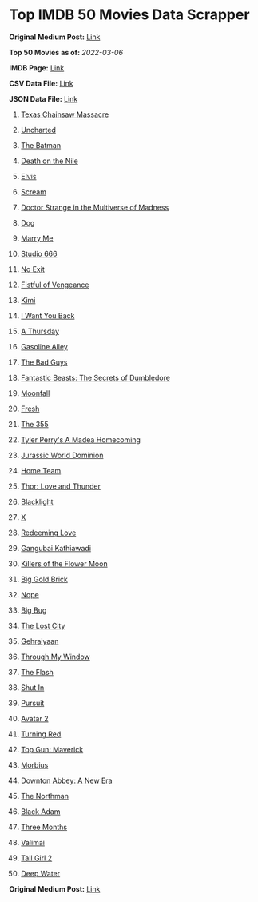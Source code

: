 # Top IMDB 50 Movies Data Scrapper

**Original Medium Post:** [Link](https://medium.com/@nishantsahoo/which-movie-should-i-watch-5c83a3c0f5b1) 

**Top 50 Movies as of:** _2022-03-06_

**IMDB Page:** [Link](http://www.imdb.com/search/title?release_date=2022,2022&title_type=feature)

**CSV Data File:** [Link](/Data/data.csv)

**JSON Data File:** [Link](/Data/data.json)

1. [Texas Chainsaw Massacre](https://www.imdb.com/title/tt11755740/?ref_=adv_li_tt)

2. [Uncharted](https://www.imdb.com/title/tt1464335/?ref_=adv_li_tt)

3. [The Batman](https://www.imdb.com/title/tt1877830/?ref_=adv_li_tt)

4. [Death on the Nile](https://www.imdb.com/title/tt7657566/?ref_=adv_li_tt)

5. [Elvis](https://www.imdb.com/title/tt3704428/?ref_=adv_li_tt)

6. [Scream](https://www.imdb.com/title/tt11245972/?ref_=adv_li_tt)

7. [Doctor Strange in the Multiverse of Madness](https://www.imdb.com/title/tt9419884/?ref_=adv_li_tt)

8. [Dog](https://www.imdb.com/title/tt11252248/?ref_=adv_li_tt)

9. [Marry Me](https://www.imdb.com/title/tt10223460/?ref_=adv_li_tt)

10. [Studio 666](https://www.imdb.com/title/tt15374070/?ref_=adv_li_tt)

11. [No Exit](https://www.imdb.com/title/tt7550014/?ref_=adv_li_tt)

12. [Fistful of Vengeance](https://www.imdb.com/title/tt14158554/?ref_=adv_li_tt)

13. [Kimi](https://www.imdb.com/title/tt14128670/?ref_=adv_li_tt)

14. [I Want You Back](https://www.imdb.com/title/tt6462958/?ref_=adv_li_tt)

15. [A Thursday](https://www.imdb.com/title/tt13028258/?ref_=adv_li_tt)

16. [Gasoline Alley](https://www.imdb.com/title/tt14174168/?ref_=adv_li_tt)

17. [The Bad Guys](https://www.imdb.com/title/tt8115900/?ref_=adv_li_tt)

18. [Fantastic Beasts: The Secrets of Dumbledore](https://www.imdb.com/title/tt4123432/?ref_=adv_li_tt)

19. [Moonfall](https://www.imdb.com/title/tt5834426/?ref_=adv_li_tt)

20. [Fresh](https://www.imdb.com/title/tt13403046/?ref_=adv_li_tt)

21. [The 355](https://www.imdb.com/title/tt8356942/?ref_=adv_li_tt)

22. [Tyler Perry's A Madea Homecoming](https://www.imdb.com/title/tt14813966/?ref_=adv_li_tt)

23. [Jurassic World Dominion](https://www.imdb.com/title/tt8041270/?ref_=adv_li_tt)

24. [Home Team](https://www.imdb.com/title/tt14592064/?ref_=adv_li_tt)

25. [Thor: Love and Thunder](https://www.imdb.com/title/tt10648342/?ref_=adv_li_tt)

26. [Blacklight](https://www.imdb.com/title/tt14060094/?ref_=adv_li_tt)

27. [X](https://www.imdb.com/title/tt13560574/?ref_=adv_li_tt)

28. [Redeeming Love](https://www.imdb.com/title/tt11365186/?ref_=adv_li_tt)

29. [Gangubai Kathiawadi](https://www.imdb.com/title/tt10083340/?ref_=adv_li_tt)

30. [Killers of the Flower Moon](https://www.imdb.com/title/tt5537002/?ref_=adv_li_tt)

31. [Big Gold Brick](https://www.imdb.com/title/tt10308878/?ref_=adv_li_tt)

32. [Nope](https://www.imdb.com/title/tt10954984/?ref_=adv_li_tt)

33. [Big Bug](https://www.imdb.com/title/tt11541872/?ref_=adv_li_tt)

34. [The Lost City](https://www.imdb.com/title/tt13320622/?ref_=adv_li_tt)

35. [Gehraiyaan](https://www.imdb.com/title/tt10733228/?ref_=adv_li_tt)

36. [Through My Window](https://www.imdb.com/title/tt14463484/?ref_=adv_li_tt)

37. [The Flash](https://www.imdb.com/title/tt0439572/?ref_=adv_li_tt)

38. [Shut In](https://www.imdb.com/title/tt10131024/?ref_=adv_li_tt)

39. [Pursuit](https://www.imdb.com/title/tt15106860/?ref_=adv_li_tt)

40. [Avatar 2](https://www.imdb.com/title/tt1630029/?ref_=adv_li_tt)

41. [Turning Red](https://www.imdb.com/title/tt8097030/?ref_=adv_li_tt)

42. [Top Gun: Maverick](https://www.imdb.com/title/tt1745960/?ref_=adv_li_tt)

43. [Morbius](https://www.imdb.com/title/tt5108870/?ref_=adv_li_tt)

44. [Downton Abbey: A New Era](https://www.imdb.com/title/tt11703710/?ref_=adv_li_tt)

45. [The Northman](https://www.imdb.com/title/tt11138512/?ref_=adv_li_tt)

46. [Black Adam](https://www.imdb.com/title/tt6443346/?ref_=adv_li_tt)

47. [Three Months](https://www.imdb.com/title/tt5322004/?ref_=adv_li_tt)

48. [Valimai](https://www.imdb.com/title/tt10806040/?ref_=adv_li_tt)

49. [Tall Girl 2](https://www.imdb.com/title/tt16085592/?ref_=adv_li_tt)

50. [Deep Water](https://www.imdb.com/title/tt2180339/?ref_=adv_li_tt)

**Original Medium Post:** [Link](https://medium.com/@nishantsahoo/which-movie-should-i-watch-5c83a3c0f5b1) 
